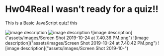 # Hw04Real I wasn't ready for a quiz!!
This is a Basic JavaScript quiz! 
this 

![image description](Hw04Real/assets/images/img1.png)
![image description](Hw04Real/assets/images/img2.png)
![image description]("assets/images/Screen Shot 2019-10-24 at 7.40.36 PM.png")
![image description]("assets/images/Screen Shot 2019-10-24 at 7.40.42 PM.png")
![image description]("assets/images/Screen Shot 2019-10-") 